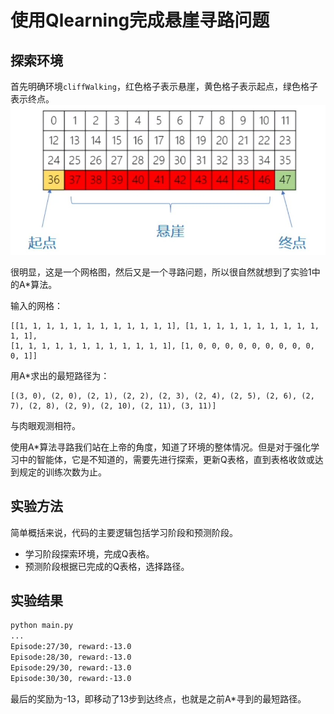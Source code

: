 # 使用Qlearning完成悬崖寻路问题


## 探索环境
首先明确环境`cliffWalking`，红色格子表示悬崖，黄色格子表示起点，绿色格子表示终点。
![](cliffwalking.jpg)

很明显，这是一个网格图，然后又是一个寻路问题，所以很自然就想到了实验1中的A*算法。

输入的网格：
```
[[1, 1, 1, 1, 1, 1, 1, 1, 1, 1, 1, 1], [1, 1, 1, 1, 1, 1, 1, 1, 1, 1, 1, 1],
[1, 1, 1, 1, 1, 1, 1, 1, 1, 1, 1, 1], [1, 0, 0, 0, 0, 0, 0, 0, 0, 0, 0, 1]]
```

用A*求出的最短路径为：
```
[(3, 0), (2, 0), (2, 1), (2, 2), (2, 3), (2, 4), (2, 5), (2, 6), (2, 7), (2, 8), (2, 9), (2, 10), (2, 11), (3, 11)]
```

与肉眼观测相符。

使用A*算法寻路我们站在上帝的角度，知道了环境的整体情况。但是对于强化学习中的智能体，它是不知道的，需要先进行探索，更新Q表格，直到表格收敛或达到规定的训练次数为止。

## 实验方法

简单概括来说，代码的主要逻辑包括学习阶段和预测阶段。

- 学习阶段探索环境，完成Q表格。
- 预测阶段根据已完成的Q表格，选择路径。

## 实验结果

```bash
python main.py
...
Episode:27/30, reward:-13.0
Episode:28/30, reward:-13.0
Episode:29/30, reward:-13.0
Episode:30/30, reward:-13.0
```
最后的奖励为-13，即移动了13步到达终点，也就是之前A*寻到的最短路径。